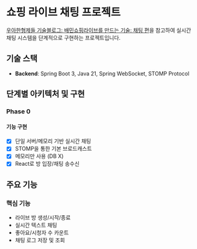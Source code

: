 # 쇼핑 라이브 채팅 프로젝트

[우아한형제들 기술블로그: 배민쇼핑라이브를 만드는 기술: 채팅 편](https://techblog.woowahan.com/5268/)을 참고하여 실시간 채팅 시스템을 단계적으로 구현하는 프로젝트입니다.

## 기술 스택

- **Backend**: Spring Boot 3, Java 21, Spring WebSocket, STOMP Protocol

## 단계별 아키텍처 및 구현

### Phase 0

#### 기능 구현
- [X] 단일 서버/메모리 기반 실시간 채팅
- [X] STOMP을 통한 기본 브로드캐스트
- [X] 메모리만 사용 (DB X)
- [X] React로 방 입장/채팅 송수신

## 주요 기능

### 핵심 기능
- 라이브 방 생성/시작/종료
- 실시간 텍스트 채팅
- 좋아요/시청자 수 카운트
- 채팅 로그 저장 및 조회


